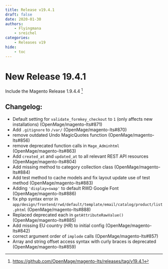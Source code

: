 ```yaml
---
title: Release v19.4.1
draft: false
date: 2020-01-30
authors:
    - Flyingmana
    - sreichel
categories:
    - Releases v19
hide:
    - toc
---
```


# New Release 19.4.1

Include the Magento Release 1.9.4.4 [^1]

<!-- more -->

## Changelog:

- Default setting for `validate_formkey_checkout` to `1` (only affects new installations) (OpenMage/magento-lts#871)
- Add `.gitignore` to `/var/` (OpenMage/magento-lts#870)
- remove outdated Undo MagicQuotes function (OpenMage/magento-lts#856)
- remove deprecated function calls in `Mage_Adminhtml` (OpenMage/magento-lts#863)
- Add `created_at` and `updated_at` to all relevant REST API resources (OpenMage/magento-lts#804)
- Add missing method to category collection class (OpenMage/magento-lts#884)
- Add test method to cache models and fix layout update use of test method (OpenMage/magento-lts#883)
- Adding `'display=swap'` to default RWD Google Font (OpenMage/magento-lts#886)
- fix php syntax error in `app/design/frontend/rwd/default/template/email/catalog/product/list.phtml` (OpenMage/magento-lts#888)
- Replaced deprecated each in `getAttributeRawValue()` (OpenMage/magento-lts#885)
- Add missing EU country (_HR_) to initial config (OpenMage/magento-lts#842)
- correct argument order of `implode` calls (OpenMage/magento-lts#857)
- Array and string offset access syntax with curly braces is deprecated (OpenMage/magento-lts#859)

[^1]: https://github.com/OpenMage/magento-lts/releases/tag/v19.4.1
